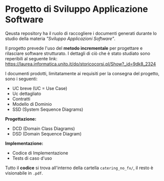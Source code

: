 # Progetto di Sviluppo Applicazione Software
Qeusta repository ha il ruolo di raccogliere i documenti generati durante lo studio della materia *"Sviluppo Applicazioni Software"*.

Il progetto prevede l'uso del **metodo incrementale** per progettare e rilasciare software strutturato. I dettagli di ciò che è stato studiato sono reperibili al seguente link: https://laurea.informatica.unito.it/do/storicocorsi.pl/Show?_id=9dk8_2324

I documenti prodotti, limitatamente ai requisiti per la consegna del progetto, sono i seguenti:
- UC breve (UC = Use Case)
- Uc dettagliato
- Contratti
- Modello di Dominio
- SSD (System Sequence Diagrams)
 
**Progettazione:**
- DCD (Domain Class Diagrams)
- DSD (Domain Sequence Diagram)

**Implementazione:**
- Codice di Implementazione
- Tests di caso d'uso

Tutto il **codice** si trova all'interno della cartella `catering_no_fx/`, il resto è visionabile in `.pdf`.
